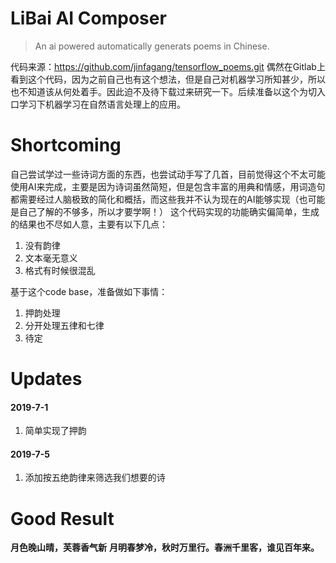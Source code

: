 # LiBai AI Composer

> An ai powered automatically generats poems in Chinese.

代码来源：https://github.com/jinfagang/tensorflow_poems.git
偶然在Gitlab上看到这个代码，因为之前自己也有这个想法，但是自己对机器学习所知甚少，所以也不知道该从何处着手。因此迫不及待下载过来研究一下。后续准备以这个为切入口学习下机器学习在自然语言处理上的应用。

# Shortcoming
自己尝试学过一些诗词方面的东西，也尝试动手写了几首，目前觉得这个不太可能使用AI来完成，主要是因为诗词虽然简短，但是包含丰富的用典和情感，用词造句都需要经过人脑极致的简化和概括，而这些我并不认为现在的AI能够实现（也可能是自己了解的不够多，所以才要学啊！）
这个代码实现的功能确实偏简单，生成的结果也不尽如人意，主要有以下几点：
1. 没有韵律
2. 文本毫无意义
3. 格式有时候很混乱

基于这个code base，准备做如下事情：
1. 押韵处理
2. 分开处理五律和七律
3. 待定

# Updates

#### 2019-7-1
1. 简单实现了押韵

#### 2019-7-5
1. 添加按五绝韵律来筛选我们想要的诗


# Good Result

**月色晚山晴，芙蓉香气新** 
**月明春梦冷，秋时万里行。春洲千里客，谁见百年来。**
